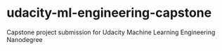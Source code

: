 # udacity-ml-engineering-capstone
Capstone project submission for Udacity Machine Learning Engineering Nanodegree
